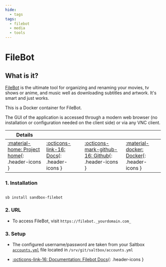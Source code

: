 ```yaml
---
hide:
  - tags
tags:
  - filebot
  - media
  - tools
---
```


# FileBot

## What is it?

[FileBot](http://www.filebot.net/) is the ultimate tool for organizing and renaming your movies, tv shows or anime, and music well as downloading subtitles and artwork. It's smart and just works.

This is a Docker container for FileBot.

The GUI of the application is accessed through a modern web browser (no installation or configuration needed on the client side) or via any VNC client.

| Details     |             |             |             |
|-------------|-------------|-------------|-------------|
| [:material-home: Project home](http://www.filebot.net/){: .header-icons } | [:octicons-link-16: Docs](https://www.filebot.net/){: .header-icons } | [:octicons-mark-github-16: Github](https://github.com/jlesage/docker-filebot){: .header-icons } | [:material-docker: Docker](https://hub.docker.com/r/jlesage/filebot){: .header-icons }|

### 1. Installation

``` shell

sb install sandbox-filebot

```

### 2. URL

- To access FileBot, visit `https://filebot._yourdomain.com_`

### 3. Setup

- The configured username/password are taken from your Saltbox [`accounts.yml`](../../saltbox/install/install.md#step-2-configuration) file located in `/srv/git/saltbox/accounts.yml`

- [:octicons-link-16: Documentation: Filebot Docs](https://www.filebot.net/){: .header-icons }
